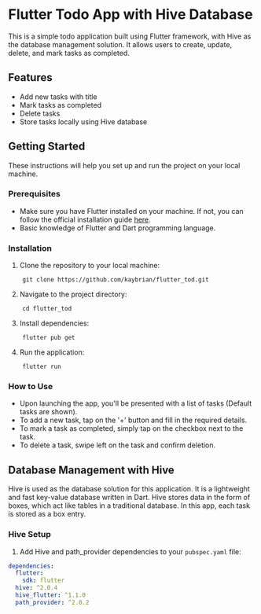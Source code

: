 # Flutter Todo App with Hive Database

This is a simple todo application built using Flutter framework, with Hive as the database management solution. It allows users to create, update, delete, and mark tasks as completed.

## Features

- Add new tasks with title
- Mark tasks as completed
- Delete tasks
- Store tasks locally using Hive database

## Getting Started

These instructions will help you set up and run the project on your local machine.

### Prerequisites

- Make sure you have Flutter installed on your machine. If not, you can follow the official installation guide [here](https://flutter.dev/docs/get-started/install).
- Basic knowledge of Flutter and Dart programming language.

### Installation

1. Clone the repository to your local machine:
```
    git clone https://github.com/kaybrian/flutter_tod.git
```

2. Navigate to the project directory:
```
    cd flutter_tod
```

3. Install dependencies:
```
    flutter pub get
```

4. Run the application:
```
    flutter run
```


### How to Use

- Upon launching the app, you'll be presented with a list of tasks (Default tasks are shown).
- To add a new task, tap on the '+' button and fill in the required details.
- To mark a task as completed, simply tap on the checkbox next to the task.
- To delete a task, swipe left on the task and confirm deletion.

## Database Management with Hive

Hive is used as the database solution for this application. It is a lightweight and fast key-value database written in Dart. Hive stores data in the form of boxes, which act like tables in a traditional database. In this app, each task is stored as a box entry.

### Hive Setup

1. Add Hive and path_provider dependencies to your `pubspec.yaml` file:

```yaml
dependencies:
  flutter:
    sdk: flutter
  hive: ^2.0.4
  hive_flutter: ^1.1.0
  path_provider: ^2.0.2

